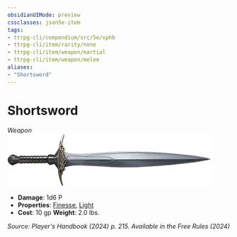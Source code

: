 ```yaml
---
obsidianUIMode: preview
cssclasses: json5e-item
tags:
- ttrpg-cli/compendium/src/5e/xphb
- ttrpg-cli/item/rarity/none
- ttrpg-cli/item/weapon/martial
- ttrpg-cli/item/weapon/melee
aliases: 
- "Shortsword"
---
```

# Shortsword
*Weapon*  
![](3-Compendium/items/img/shortsword.webp#right)

- **Damage**: 1d6 P
- **Properties**: [Finesse](3-Compendium/rules/item-properties.md#Finesse), [Light](3-Compendium/rules/item-properties.md#Light)
- **Cost**: 10 gp
**Weight**: 2.0 lbs.

*Source: Player's Handbook (2024) p. 215. Available in the Free Rules (2024)*